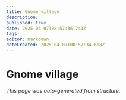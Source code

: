 ```yaml
---
title: Gnome_village
description: 
published: true
date: 2025-04-07T08:57:36.741Z
tags: 
editor: markdown
dateCreated: 2025-04-07T08:57:34.608Z
---
```


# Gnome village

*This page was auto-generated from structure.*